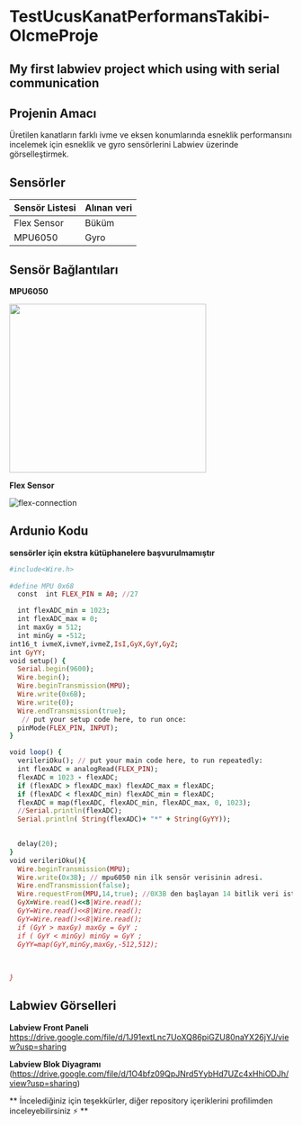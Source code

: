 # TestUcusKanatPerformansTakibi-OlcmeProje
## My first labwiev project which using with serial communication

## Projenin Amacı
Üretilen kanatların farklı ivme ve eksen konumlarında esneklik performansını incelemek için esneklik ve gyro sensörlerini Labwiev üzerinde görselleştirmek.


## Sensörler ##
**Sensör Listesi**  | **Alınan veri**
------------- | -------------
Flex Sensor  | Büküm
MPU6050  | Gyro



## Sensör Bağlantıları ##
**MPU6050**

<img src="https://user-images.githubusercontent.com/74202445/171967108-e6ca7722-4119-4477-9d81-35fcf6ed378d.png" width="350" height="300" >

**Flex Sensor**

![flex-connection](https://user-images.githubusercontent.com/74202445/171967242-dd7e37de-004f-4456-9938-6adcc92e30a6.png)


## Ardunio Kodu ##
**sensörler için ekstra kütüphanelere başvurulmamıştır**
```ruby
#include<Wire.h>
 
#define MPU 0x68
  const  int FLEX_PIN = A0; //27

  int flexADC_min = 1023;
  int flexADC_max = 0;
  int maxGy = 512;
  int minGy = -512;
int16_t ivmeX,ivmeY,ivmeZ,IsI,GyX,GyY,GyZ;
int GyYY;
void setup() {
  Serial.begin(9600);
  Wire.begin();
  Wire.beginTransmission(MPU);
  Wire.write(0x6B);
  Wire.write(0); 
  Wire.endTransmission(true);
   // put your setup code here, to run once:
  pinMode(FLEX_PIN, INPUT);
}

void loop() {
  verileriOku(); // put your main code here, to run repeatedly:
  int flexADC = analogRead(FLEX_PIN);
  flexADC = 1023 - flexADC;
  if (flexADC > flexADC_max) flexADC_max = flexADC;
  if (flexADC < flexADC_min) flexADC_min = flexADC; 
  flexADC = map(flexADC, flexADC_min, flexADC_max, 0, 1023);
  //Serial.println(flexADC);
  Serial.println( String(flexADC)+ "*" + String(GyYY));

  
  delay(20);
}
void verileriOku(){
  Wire.beginTransmission(MPU);
  Wire.write(0x3B); // mpu6050 nin ilk sensör verisinin adresi.
  Wire.endTransmission(false);
  Wire.requestFrom(MPU,14,true); //0X3B den başlayan 14 bitlik veri istendi. İçinde tüm değerlerimiz var.
  GyX=Wire.read()<<8|Wire.read(); 
  GyY=Wire.read()<<8|Wire.read();  
  GyY=Wire.read()<<8|Wire.read(); 
  if (GyY > maxGy) maxGy = GyY ;
  if ( GyY < minGy) minGy = GyY ;
  GyYY=map(GyY,minGy,maxGy,-512,512);  
 
 
   
}
```
## Labwiev Görselleri ##
**Labview Front Paneli**
https://drive.google.com/file/d/1J91extLnc7UoXQ86piGZU80naYX26jYJ/view?usp=sharing

**Labview Blok Diyagramı**
(https://drive.google.com/file/d/1O4bfz09QpJNrd5YybHd7UZc4xHhiODJh/view?usp=sharing)

** İncelediğiniz için teşekkürler, diğer repository içeriklerini profilimden inceleyebilirsiniz :zap: **
